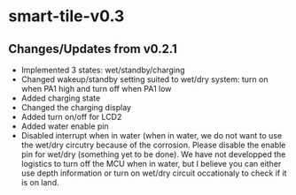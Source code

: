 # smart-tile-v0.3

## Changes/Updates from v0.2.1

* Implemented 3 states: wet/standby/charging
* Changed wakeup/standby setting suited to wet/dry system: turn on when PA1 high and turn off when PA1 low
* Added charging state
* Changed the charging display
* Added turn on/off for LCD2
* Added water enable pin
* Disabled interrupt when in water (when in water, we do not want to use the wet/dry circutry because of the corrosion. Please disable the enable pin for wet/dry (something yet to be done). We have not developped the logistics to turn off the MCU when in water, but I believe you can either use depth information or turn on wet/dry circuit occationaly to check if it is on land.

